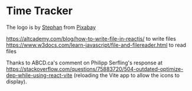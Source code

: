 # Time Tracker

The logo is by [Stephan](https://pixabay.com/users/io-images-1096650/?utm_source=link-attribution&utm_medium=referral&utm_campaign=image&utm_content=1606153) from [Pixabay](https://pixabay.com//?utm_source=link-attribution&utm_medium=referral&utm_campaign=image&utm_content=1606153)

https://altcademy.com/blog/how-to-write-file-in-reactjs/ to write files
https://www.w3docs.com/learn-javascript/file-and-filereader.html to read files

Thanks to ABCD.ca's comment on Philipp Serfling's response at https://stackoverflow.com/questions/75883720/504-outdated-optimize-dep-while-using-react-vite (reloading the Vite app to allow the icons to display).
